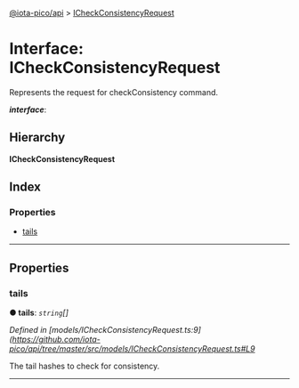 [@iota-pico/api](../README.md) > [ICheckConsistencyRequest](../interfaces/icheckconsistencyrequest.md)

# Interface: ICheckConsistencyRequest

Represents the request for checkConsistency command.

*__interface__*: 

## Hierarchy

**ICheckConsistencyRequest**

## Index

### Properties

* [tails](icheckconsistencyrequest.md#tails)

---

## Properties

<a id="tails"></a>

###  tails

**● tails**: *`string`[]*

*Defined in [models/ICheckConsistencyRequest.ts:9](https://github.com/iota-pico/api/tree/master/src/models/ICheckConsistencyRequest.ts#L9*

The tail hashes to check for consistency.

___

